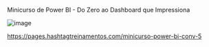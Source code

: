 Minicurso de Power BI - Do Zero ao Dashboard que Impressiona

![image](https://user-images.githubusercontent.com/29488124/117528483-e9fd7300-afa8-11eb-997a-5968c6ebab37.png)

https://pages.hashtagtreinamentos.com/minicurso-power-bi-conv-5
